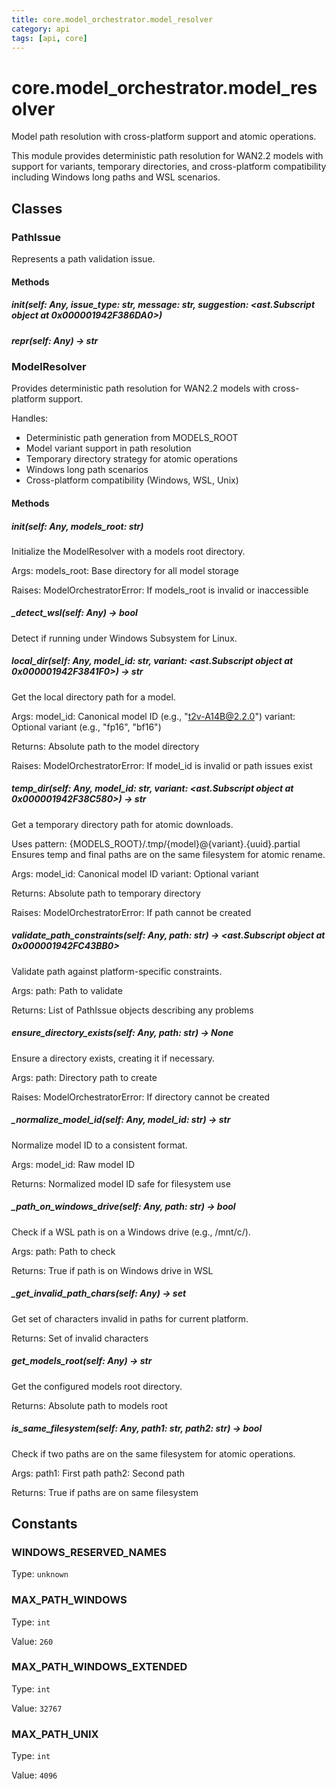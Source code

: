 ```yaml
---
title: core.model_orchestrator.model_resolver
category: api
tags: [api, core]
---
```


# core.model_orchestrator.model_resolver

Model path resolution with cross-platform support and atomic operations.

This module provides deterministic path resolution for WAN2.2 models with support
for variants, temporary directories, and cross-platform compatibility including
Windows long paths and WSL scenarios.

## Classes

### PathIssue

Represents a path validation issue.

#### Methods

##### __init__(self: Any, issue_type: str, message: str, suggestion: <ast.Subscript object at 0x000001942F386DA0>)



##### __repr__(self: Any) -> str



### ModelResolver

Provides deterministic path resolution for WAN2.2 models with cross-platform support.

Handles:
- Deterministic path generation from MODELS_ROOT
- Model variant support in path resolution
- Temporary directory strategy for atomic operations
- Windows long path scenarios
- Cross-platform compatibility (Windows, WSL, Unix)

#### Methods

##### __init__(self: Any, models_root: str)

Initialize the ModelResolver with a models root directory.

Args:
    models_root: Base directory for all model storage
    
Raises:
    ModelOrchestratorError: If models_root is invalid or inaccessible

##### _detect_wsl(self: Any) -> bool

Detect if running under Windows Subsystem for Linux.

##### local_dir(self: Any, model_id: str, variant: <ast.Subscript object at 0x000001942F3841F0>) -> str

Get the local directory path for a model.

Args:
    model_id: Canonical model ID (e.g., "t2v-A14B@2.2.0")
    variant: Optional variant (e.g., "fp16", "bf16")
    
Returns:
    Absolute path to the model directory
    
Raises:
    ModelOrchestratorError: If model_id is invalid or path issues exist

##### temp_dir(self: Any, model_id: str, variant: <ast.Subscript object at 0x000001942F38C580>) -> str

Get a temporary directory path for atomic downloads.

Uses pattern: {MODELS_ROOT}/.tmp/{model}@{variant}.{uuid}.partial
Ensures temp and final paths are on the same filesystem for atomic rename.

Args:
    model_id: Canonical model ID
    variant: Optional variant
    
Returns:
    Absolute path to temporary directory
    
Raises:
    ModelOrchestratorError: If path cannot be created

##### validate_path_constraints(self: Any, path: str) -> <ast.Subscript object at 0x000001942FC43BB0>

Validate path against platform-specific constraints.

Args:
    path: Path to validate
    
Returns:
    List of PathIssue objects describing any problems

##### ensure_directory_exists(self: Any, path: str) -> None

Ensure a directory exists, creating it if necessary.

Args:
    path: Directory path to create
    
Raises:
    ModelOrchestratorError: If directory cannot be created

##### _normalize_model_id(self: Any, model_id: str) -> str

Normalize model ID to a consistent format.

Args:
    model_id: Raw model ID
    
Returns:
    Normalized model ID safe for filesystem use

##### _path_on_windows_drive(self: Any, path: str) -> bool

Check if a WSL path is on a Windows drive (e.g., /mnt/c/).

Args:
    path: Path to check
    
Returns:
    True if path is on Windows drive in WSL

##### _get_invalid_path_chars(self: Any) -> set

Get set of characters invalid in paths for current platform.

Returns:
    Set of invalid characters

##### get_models_root(self: Any) -> str

Get the configured models root directory.

Returns:
    Absolute path to models root

##### is_same_filesystem(self: Any, path1: str, path2: str) -> bool

Check if two paths are on the same filesystem for atomic operations.

Args:
    path1: First path
    path2: Second path
    
Returns:
    True if paths are on same filesystem

## Constants

### WINDOWS_RESERVED_NAMES

Type: `unknown`

### MAX_PATH_WINDOWS

Type: `int`

Value: `260`

### MAX_PATH_WINDOWS_EXTENDED

Type: `int`

Value: `32767`

### MAX_PATH_UNIX

Type: `int`

Value: `4096`

